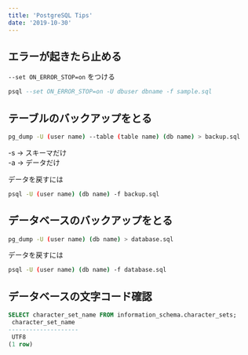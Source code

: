 ```yaml
---
title: 'PostgreSQL Tips'
date: '2019-10-30'
---
```


## エラーが起きたら止める

`--set ON_ERROR_STOP=on` をつける

```sql
psql --set ON_ERROR_STOP=on -U dbuser dbname -f sample.sql
```

## テーブルのバックアップをとる

```sh
pg_dump -U (user name) --table (table name) (db name) > backup.sql
```

-s -> スキーマだけ  
-a -> データだけ

データを戻すには

```sh
psql -U (user name) (db name) -f backup.sql
```

## データベースのバックアップをとる

```sh
pg_dump -U (user name) (db name) > database.sql
```

データを戻すには

```sh
psql -U (user name) (db name) -f database.sql
```

## データベースの文字コード確認

```sql
SELECT character_set_name FROM information_schema.character_sets;
 character_set_name
--------------------
 UTF8
(1 row)
```
